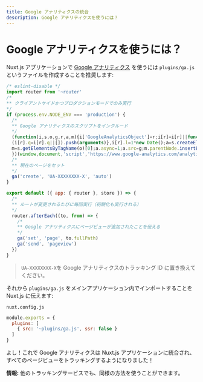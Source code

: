 ```yaml
---
title: Google アナリティクスの統合
description: Google アナリティクスを使うには？
---
```


# Google アナリティクスを使うには？

Nuxt.js アプリケーションで [Google アナリティクス](https://analytics.google.com/analytics/web/) を使うには `plugins/ga.js` というファイルを作成することを推奨します:

```js
/* eslint-disable */
import router from '~router'
/*
** クライアントサイドかつプロダクションモードでのみ実行
*/
if (process.env.NODE_ENV === 'production') {
  /*
  ** Google アナリティクスのスクリプトをインクルード
  */
  (function(i,s,o,g,r,a,m){i['GoogleAnalyticsObject']=r;i[r]=i[r]||function(){
  (i[r].q=i[r].q||[]).push(arguments)},i[r].l=1*new Date();a=s.createElement(o),
  m=s.getElementsByTagName(o)[0];a.async=1;a.src=g;m.parentNode.insertBefore(a,m)
  })(window,document,'script','https://www.google-analytics.com/analytics.js','ga');
  /*
  ** 現在のページをセット
  */
  ga('create', 'UA-XXXXXXXX-X', 'auto')
}

export default ({ app: { router }, store }) => {
  /*
  ** ルートが変更されるたびに毎回実行（初期化も実行される）
  */
  router.afterEach((to, from) => {
    /*
    ** Google アナリティクスにページビューが追加されたことを伝える
    */
    ga('set', 'page', to.fullPath)
    ga('send', 'pageview')
  })
}
```

> `UA-XXXXXXXX-X`を Google アナリティクスのトラッキング ID に置き換えてください。

それから `plugins/ga.js` をメインアプリケーション内でインポートすることを Nuxt.js に伝えます:

`nuxt.config.js`

```js
module.exports = {
  plugins: [
    { src: '~plugins/ga.js', ssr: false }
  ]
}
```

よし！これで Google アナリティクスは Nuxt.js アプリケーションに統合され、すべてのページビューをトラッキングするようになりました！

<p class="Alert Alert--nuxt-green"><b>情報:</b> 他のトラッキングサービスでも、同様の方法を使うことができます。</p>
